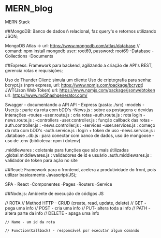 # MERN_blog
 MERN Stack

##MongoDB:
 Banco de dados ñ relacional, faz query's e retornos utilizando JSON;

 MongoDB Atlas -> url: https://www.mongodb.com/atlas/database
 // comand: npm install mongodb
 user: root69, password: root69
 -Database
 -Collections
 -Documents

##Express:
 Framework para backend, agilizando a criação de API's REST, gerencia rotas e requisições;

 Uso de Thunder Client: simula um cliente
 Uso de criptografia para senha: bcrypt.js 
   (npm express, url: https://www.npmjs.com/package/bcrypt)
 JWT(Json Web Token) 
   url: https://www.npmjs.com/package/jsonwebtoken
   url: https://www.md5hashgenerator.com/

 Swagger - documentando a API
 API - Express (pasta: ./src)
 -models
    -User.js : parte da rota com bDD's
    -News.js : sobre as postagens e devidas interações
 -routes
    -user.route.js : cria rotas
    -auth.route.js : rota login
    -news.route.js : 
 -controllers
    -user.controller.js : função callback das rotas
    -auth.controller.js :
    -news.controller.js :
 -services
    -user.services.js : começo da rota com bDD's
    -auth.service.js : login + token de uso
    -news.service.js : 
 .database
    ..db.js : para conectar com banco de dados, uso de mongoose
      -uso de .env (biblioteca: npm i dotenv)

 .middlewares : coletania para funções que são mais útilizadas
    .global.middlewares.js : validadores de id e usuário
    .auth.middlewares.js : validador de token para ação no site

##React:
 Framework para o frontend, acelera a produtividade do front, pois utilizar basicamente Javascript(JS);

 SPA - React
 -Componentes
 -Pages
 -Routers
 -Service

##Node.js:
 Ambiente de execução de códigos JS


// ROTA
    // Method HTTP - CRUD (create, read, update, delete)
        // GET - pega uma info
        // POST - cria uma info
        // PUT- altera toda a info
        // PATH - altera parte da info
        // DELETE - apaga uma info

    // Name - um id da rota

    // Function(Callback) - responsável por executar algum comando
